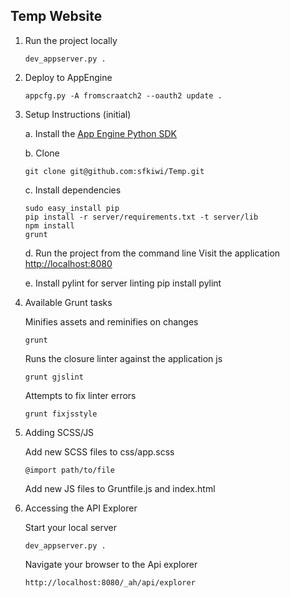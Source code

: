 ## Temp Website

1. Run the project locally
   ```
   dev_appserver.py .
   ```

2. Deploy to AppEngine
   ```
   appcfg.py -A fromscraatch2 --oauth2 update .
   ```

3. Setup Instructions (initial)

   a. Install the [App Engine Python SDK](https://developers.google.com/appengine/downloads)
   
   b. Clone
   ```
   git clone git@github.com:sfkiwi/Temp.git
   ```
   c. Install dependencies
   ```
   sudo easy_install pip
   pip install -r server/requirements.txt -t server/lib
   npm install
   grunt
   ```
   d. Run the project from the command line
   Visit the application [http://localhost:8080](http://localhost:8080)

   e. Install pylint for server linting
   pip install pylint

4. Available Grunt tasks

   Minifies assets and reminifies on changes
   ```
   grunt
   ```
   Runs the closure linter against the application js
   ```
   grunt gjslint
   ```
   Attempts to fix linter errors
   ```
   grunt fixjsstyle
   ```

5. Adding SCSS/JS

   Add new SCSS files to css/app.scss
   ```
   @import path/to/file
   ```
   Add new JS files to Gruntfile.js and index.html

6. Accessing the API Explorer

   Start your local server
   ```
   dev_appserver.py .
   ```
   Navigate your browser to the Api explorer
   ```
   http://localhost:8080/_ah/api/explorer
   ```
